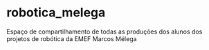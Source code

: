 # robotica_melega
Espaço de compartilhamento de todas as produções dos alunos dos projetos de robótica da EMEF Marcos Mélega
